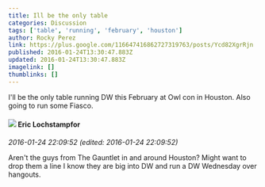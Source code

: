 ```yaml
---
title: Ill be the only table
categories: Discussion
tags: ['table', 'running', 'february', 'houston']
author: Rocky Perez
link: https://plus.google.com/116647416862727319763/posts/Ycd82XgrRjn
published: 2016-01-24T13:30:47.883Z
updated: 2016-01-24T13:30:47.883Z
imagelink: []
thumblinks: []
---
```


I&#39;ll be the only table running DW this February at Owl con in Houston. Also going to run some Fiasco.
<div id='comment z12otfgwix2md30hx04cgvchyoiohroiot00k'>
  <h4><img src='{{site.baseurl}}//images/avatars/104811112088336879051_photo.jpg'> Eric Lochstampfor</h4>
      <p><cite>2016-01-24 22:09:52 (edited: 2016-01-24 22:09:52)</cite></p>
        <p>Aren&#39;t the guys from The Gauntlet in and around Houston? Might want to drop them a line I know they are big into DW and run a DW Wednesday over hangouts.</p>
</div>
        